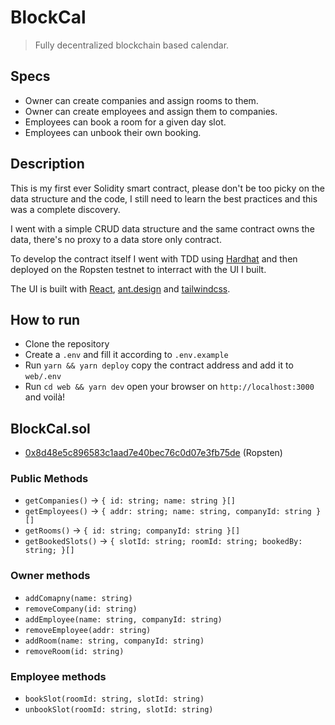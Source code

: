 # BlockCal

> Fully decentralized blockchain based calendar.

## Specs

* Owner can create companies and assign rooms to them.
* Owner can create employees and assign them to companies.
* Employees can book a room for a given day slot.
* Employees can unbook their own booking.

## Description

This is my first ever Solidity smart contract, please don't be too picky on the data structure and the code, I still need to learn the best practices and this was a complete discovery.

I went with a simple CRUD data structure and the same contract owns the data, there's no proxy to a data store only contract.

To develop the contract itself I went with TDD using [Hardhat](https://hardhat.org/) and then deployed on the Ropsten testnet to interract with the UI I built.

The UI is built with [React](https://reactjs.org/), [ant.design](https://ant.design/) and [tailwindcss](https://tailwindcss.com/).

## How to run

* Clone the repository
* Create a `.env` and fill it according to `.env.example`
* Run `yarn && yarn deploy` copy the contract address and add it to `web/.env`
* Run `cd web && yarn dev` open your browser on `http://localhost:3000` and voilà!

## BlockCal.sol

* [0x8d48e5c896583c1aad7e40bec76c0d07e3fb75de](https://ropsten.etherscan.io/address/0x8d48e5c896583c1aad7e40bec76c0d07e3fb75de) (Ropsten)

### Public Methods

* `getCompanies()` -> `{ id: string; name: string }[]`
* `getEmployees()` -> `{ addr: string; name: string, companyId: string }[]`
* `getRooms()` -> `{ id: string; companyId: string }[]`
* `getBookedSlots()` -> `{ slotId: string; roomId: string; bookedBy: string; }[]`

### Owner methods

* `addComapny(name: string)`
* `removeCompany(id: string)`
* `addEmployee(name: string, companyId: string)`
* `removeEmployee(addr: string)`
* `addRoom(name: string, companyId: string)`
* `removeRoom(id: string)`

### Employee methods

* `bookSlot(roomId: string, slotId: string)`
* `unbookSlot(roomId: string, slotId: string)`
